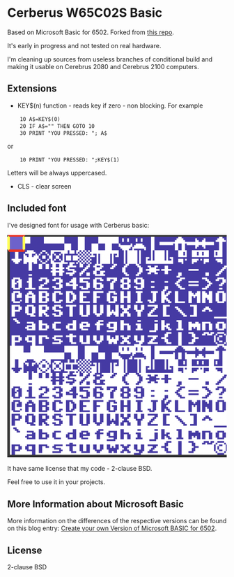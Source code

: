 # Cerberus W65C02S Basic

Based on Microsoft Basic for 6502. Forked from [this repo](http://github.com/mist64/msbasic).

It's early in progress and not tested on real hardware. 

I'm cleaning up sources from useless branches of conditional build and making it usable on
Cerebrus 2080 and Cerebrus 2100 computers.

## Extensions

 * KEY$(n) function - reads key if zero - non blocking. For example
```
    10 A$=KEY$(0)
    20 IF A$="" THEN GOTO 10
    30 PRINT "YOU PRESSED: "; A$
```
or
```
    10 PRINT "YOU PRESSED: ";KEY$(1)
```

Letters will be always uppercased.

 * CLS - clear screen

## Included font

I've designed font for usage with Cerberus basic:

![font](doc/capitan.png)

It have same license that my code - 2-clause BSD. 

Feel free to use it in your projects.

## More Information about Microsoft Basic

More information on the differences of the respective versions can be found on this blog entry: [Create your own Version of Microsoft BASIC for 6502](http://www.pagetable.com/?p=46).

## License

2-clause BSD